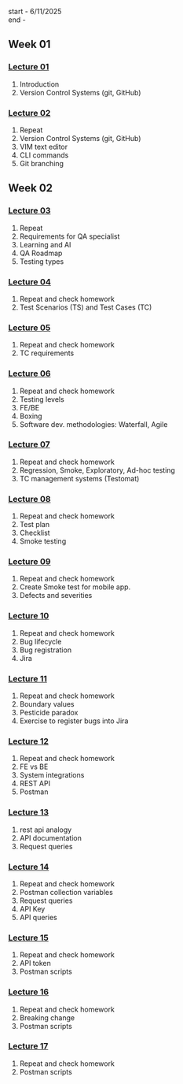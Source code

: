 start - 6/11/2025	
end - 

## Week 01
### [Lecture 01](/notes/lecture_01.md)
1. Introduction
2. Version Control Systems (git, GitHub)

### [Lecture 02](/notes/lecture_02.md)
1. Repeat
2. Version Control Systems (git, GitHub)
3. VIM text editor
4. CLI commands
5. Git branching


## Week 02
### [Lecture 03](/notes/lecture_03.md)
1. Repeat
2. Requirements for QA specialist
3. Learning and AI
4. QA Roadmap
5. Testing types

### [Lecture 04](/notes/lecture_04.md)
1. Repeat and check homework
2. Test Scenarios (TS) and Test Cases (TC)

### [Lecture 05](/notes/lecture_05.md)
1. Repeat and check homework
2. TC requirements

### [Lecture 06](/notes/lecture_06.md)
1. Repeat and check homework
2. Testing levels 
3. FE/BE
4. Boxing
5. Software dev. methodologies: Waterfall, Agile

<!-- ## Week 03 -->
### [Lecture 07](/notes/lecture_07.md)
1. Repeat and check homework
2. Regression, Smoke, Exploratory, Ad-hoc testing
3. TC management systems (Testomat)

### [Lecture 08](/notes/lecture_08.md)
1. Repeat and check homework
2. Test plan
3. Checklist
4. Smoke testing

### [Lecture 09](/notes/lecture_09.md)
1. Repeat and check homework
2. Create Smoke test for mobile app.
3. Defects and severities


<!-- ## Week 04 -->

### [Lecture 10](/notes/lecture_10.md)
1. Repeat and check homework
2. Bug lifecycle
3. Bug registration
4. Jira

### [Lecture 11](/notes/lecture_11.md)
1. Repeat and check homework
2. Boundary values
3. Pesticide paradox
4. Exercise to register bugs into Jira
   
### [Lecture 12](/notes/lecture_12.md)
1. Repeat and check homework
2. FE vs BE
3. System integrations
4. REST API
5. Postman

### [Lecture 13](/notes/lecture_13.md)
1. rest api analogy
2. API documentation
3. Request queries

<!-- ## Week 05 -->
### [Lecture 14](/notes/lecture_14.md)
1. Repeat and check homework
2. Postman collection variables 
3. Request queries
4. API Key
5. API queries

### [Lecture 15](/notes/lecture_15.md)
1. Repeat and check homework
2. API token
3. Postman scripts

### [Lecture 16](/notes/lecture_16.md)
1. Repeat and check homework
2. Breaking change
3. Postman scripts

### [Lecture 17](/notes/lecture_17.md)
1. Repeat and check homework
2. Postman scripts

<!-- ## Week 06 -->


